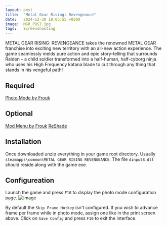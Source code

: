 ```yaml
---
layout: post
title:  "Metal Gear Rising: Revengeance"
date:   2024-12-30 18:05:55 +0300
image:  MGR_POST.jpg
tags:   Screenshooting
---
```


METAL GEAR RISING: REVENGEANCE takes the renowned METAL GEAR franchise into exciting new territory with an all-new action experience. The game seamlessly melds pure action and epic story-telling that surrounds Raiden – a child soldier transformed into a half-human, half-cyborg ninja who uses his High Frequency katana blade to cut through any thing that stands in his vengeful path!

## Required
[Photo Mode by Frouk](https://www.nexusmods.com/metalgearrisingrevengeance/mods/230)

## Optional
[Mod Menu by Frouk](https://www.nexusmods.com/metalgearrisingrevengeance/mods/93)
[ReShade](https://reshade.me)

## Installation
Once downloaded unzip everything in your game root directory. Usually `steamapps\common\METAL GEAR RISING REVENGEANCE`. The file `dinput8.dll` should reside along with the game exe.

## Configureation
Launch the game and press `F10` to display the photo mode configuration page.
![image](https://github.com/user-attachments/assets/b110c6b2-f7d9-4eb8-95a7-ac9195b4a1f4)
<p></p>

By default the `Skip Frame Hotkey` isn't configured. If you wish to advance frame per frame while in photo mode, assign one like in the print screen above.
Click on `Save Config` and press `F10` to exit the interface.


